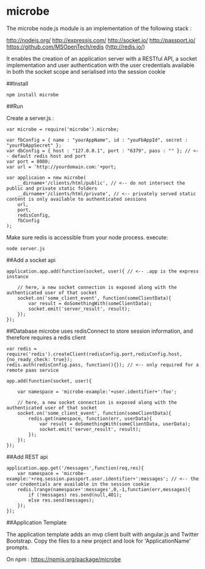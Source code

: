 microbe
=======

The microbe node.js module is an implementation of the following stack : 

http://nodejs.org/
http://expressjs.com/
http://socket.io/
http://passport.io/
https://github.com/MSOpenTech/redis (http://redis.io/)

It enables the creation of an application server with a RESTful API, a socket implementation and user authentication with the user credentials available in both the socket scope and serialised into the session cookie

##Install

	npm install microbe

##Run

Create a server.js :

	var microbe = require('microbe').microbe;
	
	var fbConfig = { name : "yourAppName", id : "youFbAppId", secret : "yourFbAppSecret" };
	var dbConfig = { host : "127.0.0.1", port : "6379", pass : "" }; // <-- default redis host and port
	var port = 8080;
	var url = 'http://yourdomain.com:'+port;
	
	var applicaion = new microbe(
		__dirname+'/clients/html/public', // <-- do not intersect the public and private static folders
		__dirname+'/clients/html/private', // <-- privately served static content is only available to authenticated sessions
		url,
		port,
		redisConfig,
		fbConfig
	);


Make sure redis is accessible from your node process. execute:

	node server.js

##Add a socket api

	application.app.add(function(socket, user){ // <-- .app is the express instance

		// here, a new socket connection is exposed along with the authenticated user of that socket
		socket.on('some_client_event', function(someClientData){
			var result = doSomethingWith(someClientData);
			socket.emit('server_result', result);
		});
	});

##Database
microbe uses redisConnect to store session information, and therefore requires a redis client

	var redis = require('redis').createClient(redisConfig.port,redisConfig.host,{no_ready_check: true});
	redis.auth(redisConfig.pass, function(){}); // <-- only required for a remote paas service

	app.add(function(socket, user){

		var namespace = 'microbe-example:'+user.identifier+':foo';

		// here, a new socket connection is exposed along with the authenticated user of that socket
		socket.on('some_client_event', function(someClientData){
			redis.get(namespace, function(err, userData){
				var result = doSomethingWith(someClientData, userData);
				socket.emit('server_result', result);
			});
		});
	});
	
##Add REST api

	application.app.get('/messages',function(req,res){
		var namespace = 'microbe-example:'+req.session.passport.user.identifier+':messages'; // <-- the user credentials are available in the session cookie
		redis.lrange(namespace+':messages',0,-1,function(err,messages){
			if (!messages) res.send(null,401);
			else res.send(messages);
		});
	});
	
##Application Template

The application template adds an mvp client built with angular.js and Twitter Bootstrap. Copy the files to a new project and look for 'ApplicationName' prompts.



On npm : https://npmjs.org/package/microbe 
